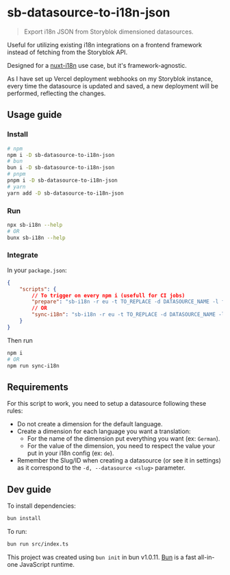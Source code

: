 # sb-datasource-to-i18n-json

> Export i18n JSON from Storyblok dimensioned datasources.

Useful for utilizing existing i18n integrations on a frontend framework instead of fetching from the Storyblok API.

Designed for a [nuxt-i18n](https://i18n.nuxtjs.org/) use case, but it's framework-agnostic.

As I have set up Vercel deployment webhooks on my Storyblok instance, every time the datasource is updated and saved, a new deployment will be performed, reflecting the changes.


## Usage guide

### Install

```bash
# npm
npm i -D sb-datasource-to-i18n-json
# bun
bun i -D sb-datasource-to-i18n-json
# pnpm
pnpm i -D sb-datasource-to-i18n-json
# yarn
yarn add -D sb-datasource-to-i18n-json
```

### Run

```bash
npx sb-i18n --help
# OR
bunx sb-i18n --help
```

### Integrate

In your `package.json`:
```json
{
    "scripts": {
        // To trigger on every npm i (usefull for CI jobs)
        "prepare": "sb-i18n -r eu -t TO_REPLACE -d DATASOURCE_NAME -l fr",
        // OR
        "sync-i18n": "sb-i18n -r eu -t TO_REPLACE -d DATASOURCE_NAME -l fr",
    }
}
```

Then run
```bash
npm i
# OR
npm run sync-i18n
```

## Requirements

For this script to work, you need to setup a datasource following these rules:

- Do not create a dimension for the default language.
- Create a dimension for each language you want a translation:
    - For the name of the dimension put everything you want (ex: `German`).
    - For the value of the dimension, you need to respect the value your put in your i18n config (ex: `de`).
- Remember the Slug/ID when creating a datasource (or see it in settings) as it correspond to the `-d, --datasource <slug>` parameter.

## Dev guide

To install dependencies:

```bash
bun install
```

To run:

```bash
bun run src/index.ts
```

This project was created using `bun init` in bun v1.0.11. [Bun](https://bun.sh) is a fast all-in-one JavaScript runtime.
